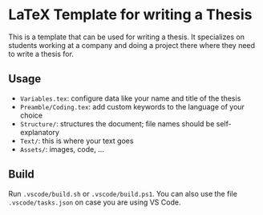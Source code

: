 # LaTeX Template for writing a Thesis

This is a template that can be used for writing a thesis. It specializes on students working at a company and doing a
project there where they need to write a thesis for.

## Usage

- `Variables.tex`: configure data like your name and title of the thesis
- `Preamble/Coding.tex`: add custom keywords to the language of your choice
- `Structure/`: structures the document; file names should be self-explanatory
- `Text/`: this is where your text goes
- `Assets/`: images, code, ...

## Build

Run `.vscode/build.sh` or `.vscode/build.ps1`. You can also use the file `.vscode/tasks.json` on case you are using VS Code.
